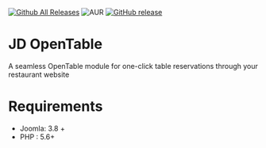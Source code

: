 [![Github All Releases](https://img.shields.io/github/downloads/joomdev/JD-OpenTable/total.svg)](https://github.com/joomdev/JD-OpenTable/releases)
![AUR](https://img.shields.io/aur/license/yaourt.svg)
[![GitHub release](https://img.shields.io/github/release/joomdev/JD-OpenTable.svg)](https://github.com/joomdev/JD-OpenTable/releases)

# JD OpenTable
A seamless OpenTable module for one-click table reservations through your restaurant website

# Requirements
* Joomla: 3.8 +
* PHP : 5.6+
